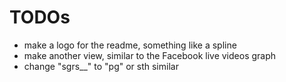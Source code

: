 # TODOs
- make a logo for the readme, something like a spline
- make another view, similar to the Facebook live videos graph
- change "sgrs__" to "pg" or sth similar